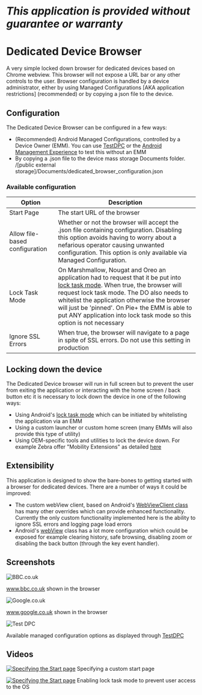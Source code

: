*This application is provided without guarantee or warranty*
=========================================================
# Dedicated Device Browser
A very simple locked down browser for dedicated devices based on Chrome webview.  This browser will not expose a URL bar or any other controls to the user.  Browser configuration is handled by a device administrator, either by using Managed Configurations [AKA application restrictions] (recommended) or by copying a json file to the device.

## Configuration
The Dedicated Device Browser can be configured in a few ways:

- (Recommended) Android Managed Configurations, controlled by a Device Owner (EMM).  You can use [TestDPC](https://github.com/googlesamples/android-testdpc) or the [Android Management Experience](https://enterprise.google.com/android/experience) to test this without an EMM
- By copying a .json file to the device mass storage Documents folder.  /[public external storage]/Documents/dedicated_browser_configuration.json

### Available configuration
| Option | Description|
|--------|---------|
| Start Page| The start URL of the browser|
| Allow file-based configuration| Whether or not the browser will accept the .json file containing configuration.  Disabling this option avoids having to worry about a nefarious operator causing unwanted configuration.  This option is only available via Managed Configuration. |
|Lock Task Mode| On Marshmallow, Nougat and Oreo an application had to request that it be put into [lock task mode](https://developer.android.com/work/dpc/dedicated-devices/lock-task-mode).  When true, the browser will request lock task mode.  The DO also needs to whitelist the application otherwise the browser will just be 'pinned'.  On Pie+ the EMM is able to put ANY application into lock task mode so this option is not necessary |
| Ignore SSL Errors | When true, the browser will navigate to a page in spite of SSL errors.  Do not use this setting in production |

## Locking down the device

The Dedicated Device browser will run in full screen but to prevent the user from exiting the application or interacting with the home screen / back button etc it is necessary to lock down the device in one of the following ways:

- Using Android's [lock task mode](https://developer.android.com/work/dpc/dedicated-devices/lock-task-mode) which can be initiated by whitelisting the application via an EMM 
- Using a custom launcher or custom home screen (many EMMs will also provide this type of utility)
- Using OEM-specific tools and utilities to lock the device down.  For example Zebra offer "Mobility Extensions" as detailed [here](https://developer.zebra.com/community/home/blog/2017/04/10/locking-down-your-device)

## Extensibility

This application is designed to show the bare-bones to getting started with a browser for dedicated devices.  There are a number of ways it could be improved:

- The custom webView client, based on Android's [WebViewClient class](https://developer.android.com/reference/android/webkit/WebViewClient) has many other overrides which can provide enhanced functionality.  Currently the only custom functionality implemented here is the ability to ignore SSL errors and logging page load errors
-  Android's [webView](https://developer.android.com/reference/android/webkit/WebView) class has a lot more configuration which could be exposed for example clearing history, safe browsing, disabling zoom or disabling the back button (through the key event handler).

## Screenshots

![BBC.co.uk](https://raw.githubusercontent.com/darryncampbell/DedicatedDeviceBrowser/master/screenshots/bbc.jpg)

www.bbc.co.uk shown in the browser

![Google.co.uk](https://raw.githubusercontent.com/darryncampbell/DedicatedDeviceBrowser/master/screenshots/google.jpg)

www.google.co.uk shown in the browser

![Test DPC](https://raw.githubusercontent.com/darryncampbell/DedicatedDeviceBrowser/master/screenshots/testdpc.jpg)

Available managed configuration options as displayed through [TestDPC](https://github.com/googlesamples/android-testdpc)

## Videos

[![Specifying the Start page](http://img.youtube.com/vi/lcIIVZ4P2uo/0.jpg)](https://youtu.be/lcIIVZ4P2uo) 
Specifying a custom start page

[![Specifying the Start page](http://img.youtube.com/vi/aqKmxKxvEQg/0.jpg)](https://youtu.be/aqKmxKxvEQg) 
Enabling lock task mode to prevent user access to the OS